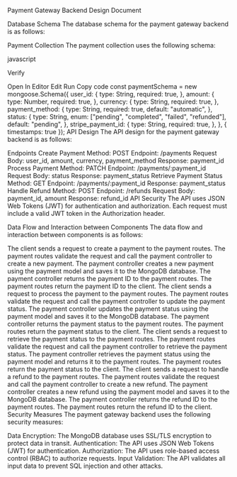 Payment Gateway Backend Design Document

Database Schema
The database schema for the payment gateway backend is as follows:

Payment Collection
The payment collection uses the following schema:

javascript

Verify

Open In Editor
Edit
Run
Copy code
const paymentSchema = new mongoose.Schema({
  user_id: {
    type: String,
    required: true,
  },
  amount: {
    type: Number,
    required: true,
  },
  currency: {
    type: String,
    required: true,
  },
  payment_method: {
    type: String,
    required: true,
    default: "automatic",
  },
  status: {
    type: String,
    enum: ["pending", "completed", "failed", "refunded"],
    default: "pending",
  },
  stripe_payment_id: {
    type: String,
    required: true,
  },
}, { timestamps: true });
API Design
The API design for the payment gateway backend is as follows:

Endpoints
Create Payment
Method: POST
Endpoint: /payments
Request Body: user_id, amount, currency, payment_method
Response: payment_id
Process Payment
Method: PATCH
Endpoint: /payments/:payment_id
Request Body: status
Response: payment_status
Retrieve Payment Status
Method: GET
Endpoint: /payments/:payment_id
Response: payment_status
Handle Refund
Method: POST
Endpoint: /refunds
Request Body: payment_id, amount
Response: refund_id
API Security
The API uses JSON Web Tokens (JWT) for authentication and authorization. Each request must include a valid JWT token in the Authorization header.

Data Flow and Interaction between Components
The data flow and interaction between components is as follows:

The client sends a request to create a payment to the payment routes.
The payment routes validate the request and call the payment controller to create a new payment.
The payment controller creates a new payment using the payment model and saves it to the MongoDB database.
The payment controller returns the payment ID to the payment routes.
The payment routes return the payment ID to the client.
The client sends a request to process the payment to the payment routes.
The payment routes validate the request and call the payment controller to update the payment status.
The payment controller updates the payment status using the payment model and saves it to the MongoDB database.
The payment controller returns the payment status to the payment routes.
The payment routes return the payment status to the client.
The client sends a request to retrieve the payment status to the payment routes.
The payment routes validate the request and call the payment controller to retrieve the payment status.
The payment controller retrieves the payment status using the payment model and returns it to the payment routes.
The payment routes return the payment status to the client.
The client sends a request to handle a refund to the payment routes.
The payment routes validate the request and call the payment controller to create a new refund.
The payment controller creates a new refund using the payment model and saves it to the MongoDB database.
The payment controller returns the refund ID to the payment routes.
The payment routes return the refund ID to the client.
Security Measures
The payment gateway backend uses the following security measures:

Data Encryption: The MongoDB database uses SSL/TLS encryption to protect data in transit.
Authentication: The API uses JSON Web Tokens (JWT) for authentication.
Authorization: The API uses role-based access control (RBAC) to authorize requests.
Input Validation: The API validates all input data to prevent SQL injection and other attacks.